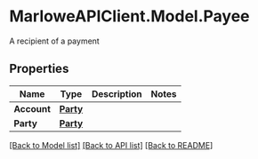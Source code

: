 # MarloweAPIClient.Model.Payee
A recipient of a payment

## Properties

Name | Type | Description | Notes
------------ | ------------- | ------------- | -------------
**Account** | [**Party**](Party.md) |  | 
**Party** | [**Party**](Party.md) |  | 

[[Back to Model list]](../README.md#documentation-for-models) [[Back to API list]](../README.md#documentation-for-api-endpoints) [[Back to README]](../README.md)

